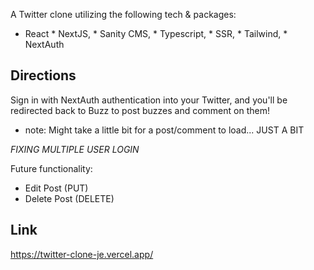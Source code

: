 A Twitter clone utilizing the following tech & packages:
* React * NextJS,  * Sanity CMS,  * Typescript,  * SSR,  * Tailwind,  * NextAuth


Directions
----------
Sign in with NextAuth authentication into your Twitter, and you'll be redirected back to Buzz to post buzzes and comment on them!
* note: Might take a little bit for a post/comment to load... JUST A BIT </br>

*FIXING MULTIPLE USER LOGIN*

Future functionality:
- Edit Post (PUT)
- Delete Post (DELETE)

Link 
----
https://twitter-clone-je.vercel.app/

